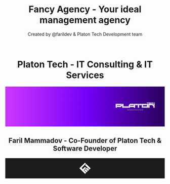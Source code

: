 <h1 align = "center">Fancy Agency - Your ideal management agency</h1>
<p align = "center">Created by @farildev & Platon Tech Development team</p>
<br>
<h1 align="center">Platon Tech - IT Consulting & IT Services</h1>
<img src="./src/img/Linkedin Banner.jpg" alt="">
<h2 align="center">Faril Mammadov - Co-Founder of Platon Tech & Software Developer</h2>
<img src="./src/img/Behance Header.jpg" alt="">